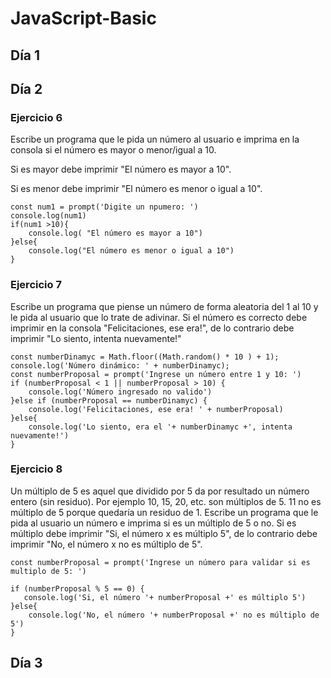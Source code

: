 # JavaScript-Basic

## Día 1

## Día 2
### Ejercicio 6

Escribe un programa que le pida un número al usuario e imprima en la consola si el número es mayor o menor/igual a 10.

Si es mayor debe imprimir "El número es mayor a 10".

Si es menor debe imprimir "El número es menor o igual a 10".
```
const num1 = prompt('Digite un npumero: ')
console.log(num1)
if(num1 >10){
    console.log( "El número es mayor a 10")
}else{
    console.log("El número es menor o igual a 10")
}
```

### Ejercicio 7
Escribe un programa que piense un número de forma aleatoria del 1 al 10 y le pida al usuario que lo 
trate de adivinar. Si el número es correcto debe imprimir en la consola "Felicitaciones, ese era!", 
de lo contrario debe imprimir "Lo siento, intenta nuevamente!"
```
const numberDinamyc = Math.floor((Math.random() * 10 ) + 1);
console.log('Número dinámico: ' + numberDinamyc);
const numberProposal = prompt('Ingrese un número entre 1 y 10: ')
if (numberProposal < 1 || numberProposal > 10) {
    console.log('Número ingresado no valido')
}else if (numberProposal == numberDinamyc) {
    console.log('Felicitaciones, ese era! ' + numberProposal)
}else{
    console.log('Lo siento, era el '+ numberDinamyc +', intenta nuevamente!')
}
```

### Ejercicio 8 
Un múltiplo de 5 es aquel que dividido por 5 da por resultado un número entero (sin residuo). 
Por ejemplo 10, 15, 20, etc. son múltiplos de 5. 11 no es múltiplo de 5 porque quedaría un residuo de 1.
Escribe un programa que le pida al usuario un número e imprima si es un múltiplo de 5 o no.
Si es múltiplo debe imprimir "Si, el número x es múltiplo 5", de lo contrario debe imprimir
"No, el número x no es múltiplo de 5".
```
const numberProposal = prompt('Ingrese un número para validar si es multiplo de 5: ')

if (numberProposal % 5 == 0) {
   console.log('Si, el número '+ numberProposal +' es múltiplo 5') 
}else{
    console.log('No, el número '+ numberProposal +' no es múltiplo de 5')
}
```

## Día 3
